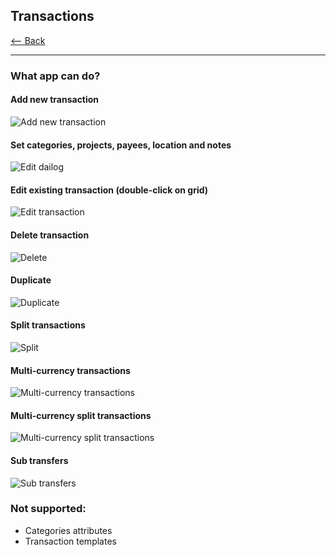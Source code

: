 ## Transactions
[<-- Back](/pages/open.md)
_____________
### What app can do?
#### Add new transaction
 ![Add new transaction](https://vov4uk.github.io/Financier.Desktop/img/add_transaction.png)
#### Set categories, projects, payees, location and notes
 ![Edit dailog](https://vov4uk.github.io/Financier.Desktop/img/edit_dialog.png)
#### Edit existing transaction (double-click on grid)
 ![Edit transaction](https://vov4uk.github.io/Financier.Desktop/img/edit.png)
#### Delete transaction
 ![Delete](https://vov4uk.github.io/Financier.Desktop/img/delete.gif)
#### Duplicate
 ![Duplicate](https://vov4uk.github.io/Financier.Desktop/img/duplicate.png)
#### Split transactions
 ![Split](https://vov4uk.github.io/Financier.Desktop/img/split.gif)
#### Multi-currency transactions
 ![Multi-currency transactions](https://vov4uk.github.io/Financier.Desktop/img/currency_transaction.png)
#### Multi-currency split transactions
 ![Multi-currency split transactions](https://vov4uk.github.io/Financier.Desktop/img/currency_split_transaction.png)
#### Sub transfers
![Sub transfers](https://vov4uk.github.io/Financier.Desktop/img/subTransfer.gif)


### Not supported:
 - Categories attributes
 - Transaction templates